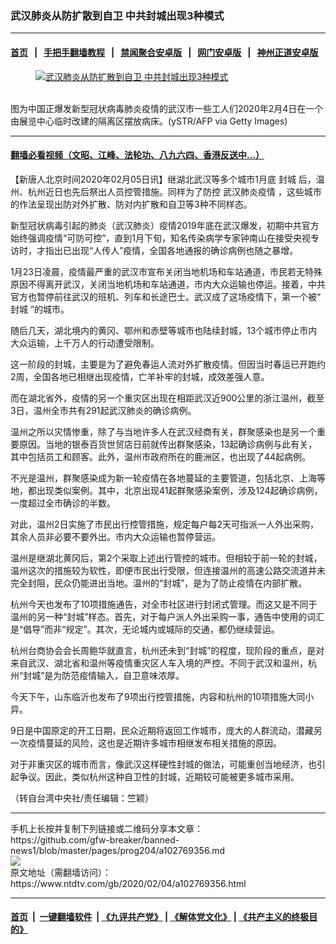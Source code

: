 ### 武汉肺炎从防扩散到自卫 中共封城出现3种模式
------------------------

#### [首页](https://github.com/gfw-breaker/banned-news1/blob/master/README.md) &nbsp;&nbsp;|&nbsp;&nbsp; [手把手翻墙教程](https://github.com/gfw-breaker/guides/wiki) &nbsp;&nbsp;|&nbsp;&nbsp; [禁闻聚合安卓版](https://github.com/gfw-breaker/bn-android) &nbsp;&nbsp;|&nbsp;&nbsp; [网门安卓版](https://github.com/oGate2/oGate) &nbsp;&nbsp;|&nbsp;&nbsp; [神州正道安卓版](https://github.com/SzzdOgate/update) 



<div><div class="featured_image">
 <a href="https://i.ntdtv.com/assets/uploads/2020/02/GettyImages-1198465051.jpg" target="_blank">
  <figure>
   <img alt="武汉肺炎从防扩散到自卫 中共封城出现3种模式" src="https://i.ntdtv.com/assets/uploads/2020/02/GettyImages-1198465051-800x450.jpg"/>
  </figure><br/>
 </a>
 <span class="caption">
  图为中国正爆发新型冠状病毒肺炎疫情的武汉市一些工人们2020年2月4日在一个由展览中心临时改建的隔离区摆放病床。(ySTR/AFP via Getty Images)
 </span>
</div>
</div><hr/>

#### [翻墙必看视频（文昭、江峰、法轮功、八九六四、香港反送中...）](https://github.com/gfw-breaker/banned-news1/blob/master/pages/link3.md)

<div><div class="post_content" itemprop="articleBody">
 <p>
  【新唐人北京时间2020年02月05日讯】继湖北武汉等多个城市1月底
  <ok href="https://www.ntdtv.com/gb/封城.htm">
   封城
  </ok>
  后，温州、杭州近日也先后祭出人员控管措施。同样为了防控
  <ok href="https://www.ntdtv.com/gb/442749.htm">
   武汉肺炎疫情
  </ok>
  ，这些城市的作法呈现出防对外扩散、防对内扩散和自卫等3种不同样态。
 </p>
 <p>
  新型冠状病毒引起的肺炎（武汉肺炎）疫情2019年底在武汉爆发，初期中共官方始终强调疫情“可防可控”，直到1月下旬，知名传染病学专家钟南山在接受央视专访时，才指出已出现“人传人”疫情，全国各地通报的确诊病例也随之暴增。
 </p>
 <p>
  1月23日凌晨，疫情最严重的武汉市宣布关闭当地机场和车站通道，市民若无特殊原因不得离开武汉，关闭当地机场和车站通道，市内大众运输也停运。接着，中共官方也暂停前往武汉的班机、列车和长途巴士。武汉成了这场疫情下，第一个被“
  <ok href="https://www.ntdtv.com/gb/封城.htm">
   封城
  </ok>
  ”的城市。
 </p>
 <p>
  随后几天，湖北境内的黄冈、鄂州和赤壁等城市也陆续封城，13个城市停止市内大众运输，上千万人的行动遭受限制。
 </p>
 <p>
  这一阶段的封城，主要是为了避免春运人流对外扩散疫情。但因当时春运已开跑约2周，全国各地已相继出现疫情，亡羊补牢的封城，成效差强人意。
 </p>
 <p>
  而在湖北省外，疫情的另一个重灾区出现在相距武汉近900公里的浙江温州，截至3日，温州全市共有291起武汉肺炎的确诊病例。
 </p>
 <p>
  温州之所以灾情惨重，除了与当地许多人在武汉经商有关，群聚感染也是另一个重要原因。当地的银泰百货世贸店日前就传出群聚感染，13起确诊病例与此有关，其中包括员工和顾客。此外，温州市政府所在的鹿洲区，也出现了44起病例。
 </p>
 <p>
  不光是温州，群聚感染成为新一轮疫情在各地蔓延的主要管道，包括北京、上海等地，都出现类似案例。其中，北京出现41起群聚感染案例，涉及124起确诊病例，一度超过全市确诊的半数。
 </p>
 <p>
  对此，温州2日实施了市民出行控管措施，规定每户每2天可指派一人外出采购，其余人员非必要不要外出。市内大众运输也暂停营运。
 </p>
 <p>
  温州是继湖北黄冈后，第2个采取上述出行管控的城市。但相较于前一轮的封城，温州这次的措施较为软性，即便市民出行受限，但连接温州的高速公路交流道并未完全封阻，民众仍能进出当地。温州的“封城”，是为了防止疫情在内部扩散。
 </p>
 <p>
  杭州今天也发布了10项措施通告，对全市社区进行封闭式管理。而这又是不同于温州的另一种“封城”样态。首先，对于每户派人外出采购一事，通告中使用的词汇是“倡导”而非“规定”。其次，无论城内或城际的交通，都仍继续营运。
 </p>
 <p>
  杭州台商协会会长周鲍华就直言，杭州还未到“封城”的程度，现阶段的重点，是对来自武汉、湖北省和温州等疫情重灾区人车入境的严控。不同于武汉和温州，杭州“封城”是为防范疫情输入，自卫意味浓厚。
 </p>
 <p>
  今天下午，山东临沂也发布了9项出行控管措施，内容和杭州的10项措施大同小异。
 </p>
 <p>
  9日是中国原定的开工日期，民众近期将返回工作城市，庞大的人群流动，潜藏另一次疫情蔓延的风险，这也是近期许多城市相继发布相关措施的原因。
 </p>
 <p>
  对于非重灾区的城市而言，像武汉这样硬性封城的做法，可能重创当地经济，也引起争议。因此，类似杭州这种自卫性的封城，近期较可能被更多城市采用。
 </p>
 <p>
  （转自台湾中央社/责任编辑：竺颖）
 </p>
 <div class="single_ad">
 </div>
</div>
</div>
<hr/>
手机上长按并复制下列链接或二维码分享本文章：<br/>
https://github.com/gfw-breaker/banned-news1/blob/master/pages/prog204/a102769356.md <br/>
<a href='https://github.com/gfw-breaker/banned-news1/blob/master/pages/prog204/a102769356.md'><img src='https://github.com/gfw-breaker/banned-news1/blob/master/pages/prog204/a102769356.md.png'/></a> <br/>
原文地址（需翻墙访问）：https://www.ntdtv.com/gb/2020/02/04/a102769356.html


------------------------
#### [首页](https://github.com/gfw-breaker/banned-news1/blob/master/README.md) &nbsp;|&nbsp; [一键翻墙软件](https://github.com/gfw-breaker/nogfw/blob/master/README.md) &nbsp;| [《九评共产党》](https://github.com/gfw-breaker/9ping.md/blob/master/README.md#九评之一评共产党是什么) | [《解体党文化》](https://github.com/gfw-breaker/jtdwh.md/blob/master/README.md) | [《共产主义的终极目的》](https://github.com/gfw-breaker/gczydzjmd.md/blob/master/README.md)


<img src='http://gfw-breaker.win/banned-news/pages/prog204/a102769356.md' width='0px' height='0px'/>